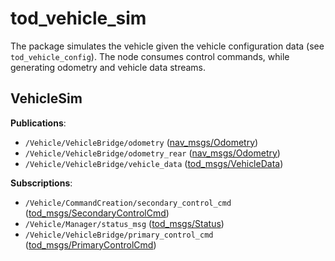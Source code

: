# tod_vehicle_sim

The package simulates the vehicle given the vehicle configuration data (see `tod_vehicle_config`). The node consumes control commands,
while generating odometry and vehicle data streams.

## VehicleSim

**Publications**:
* `/Vehicle/VehicleBridge/odometry` ([nav_msgs/Odometry](http://docs.ros.org/en/noetic/api/nav_msgs/html/msg/Odometry.html))
* `/Vehicle/VehicleBridge/odometry_rear` ([nav_msgs/Odometry](http://docs.ros.org/en/noetic/api/nav_msgs/html/msg/Odometry.html))
* `/Vehicle/VehicleBridge/vehicle_data` ([tod_msgs/VehicleData](https://github.com/TUMFTM/tod_common/blob/master/tod_msgs/msg/VehicleData.msg))

**Subscriptions**:
* `/Vehicle/CommandCreation/secondary_control_cmd` ([tod_msgs/SecondaryControlCmd](https://github.com/TUMFTM/tod_common/blob/master/tod_msgs/msg/SecondaryControlCmd.msg))
* `/Vehicle/Manager/status_msg` ([tod_msgs/Status](https://github.com/TUMFTM/tod_common/blob/master/tod_msgs/msg/Status.msg))
* `/Vehicle/VehicleBridge/primary_control_cmd` ([tod_msgs/PrimaryControlCmd](https://github.com/TUMFTM/tod_common/blob/master/tod_msgs/msg/PrimaryControlCmd.msg))
